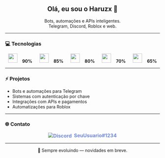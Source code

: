 <h2 align="center">Olá, eu sou o Haruzx 👋</h2>

<p align="center">
  Bots, automações e APIs inteligentes.<br/>
  Telegram, Discord, Roblox e web.
</p>

---

### 💻 Tecnologias

<p align="center">
  <img src="https://img.shields.io/badge/Python-181717?style=for-the-badge&logo=python&logoColor=white" height="30" /> &nbsp;&nbsp; <b>90%</b> &nbsp;&nbsp;&nbsp;&nbsp;
  <img src="https://img.shields.io/badge/JavaScript-181717?style=for-the-badge&logo=javascript&logoColor=white" height="30" /> &nbsp;&nbsp; <b>85%</b> &nbsp;&nbsp;&nbsp;&nbsp;
  <img src="https://img.shields.io/badge/Node.js-181717?style=for-the-badge&logo=node.js&logoColor=white" height="30" /> &nbsp;&nbsp; <b>80%</b> &nbsp;&nbsp;&nbsp;&nbsp;
  <img src="https://img.shields.io/badge/Lua-181717?style=for-the-badge&logo=lua&logoColor=white" height="30" /> &nbsp;&nbsp; <b>70%</b> &nbsp;&nbsp;&nbsp;&nbsp;
  <img src="https://img.shields.io/badge/FastAPI-181717?style=for-the-badge&logo=fastapi&logoColor=white" height="30" /> &nbsp;&nbsp; <b>65%</b>
</p>

---

### ⚡ Projetos
- Bots e automações para Telegram  
- Sistemas com autenticação por chave  
- Integrações com APIs e pagamentos  
- Automatizações para Roblox

---

### 🌐 Contato
<p align="center">
  <a href="https://discord.com/users/1299122985206157363" target="_blank" rel="noopener noreferrer" style="text-decoration:none; color:#7289DA; font-weight:bold; font-size:16px; vertical-align:middle;">
    <img src="https://img.shields.io/badge/Discord-7289DA?style=for-the-badge&logo=discord&logoColor=white" alt="Discord" style="vertical-align:middle;" />
    &nbsp;SeuUsuario#1234
  </a>
</p>

---

<p align="center">🚧 Sempre evoluindo — novidades em breve.</p>
